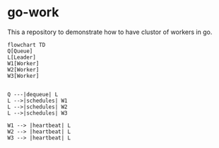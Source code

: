 # go-work

This a repository to demonstrate how to have clustor of workers in go.

```mermaid
flowchart TD
Q[Queue]
L[Leader]
W1[Worker]
W2[Worker]
W3[Worker]


Q ---|dequeue| L
L -->|schedules| W1
L -->|schedules| W2
L -->|schedules| W3

W1 --> |heartbeat| L
W2 --> |heartbeat| L
W3 --> |heartbeat| L
```
